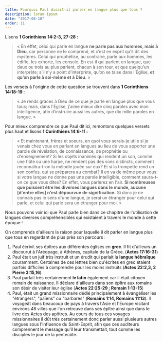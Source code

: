 ```yaml
---
title: Pourquoi Paul disait-il parler en langue plus que tous ?
description: loram ipsum
date: "2017-08-10"
order: 11
---
```


Lisons **1 Corinthiens 14:2‭-‬3‭, ‬27-28 :**

> « En effet, celui qui parle en langue **ne parle pas aux hommes, mais à Dieu**, car personne ne le comprend, et c’est en esprit qu’il dit des mystères. Celui qui prophétise, au contraire, parle aux hommes, les édifie, les exhorte, les console. En est-il qui parlent en langue, que deux ou trois au plus parlent, chacun à son tour, et que quelqu'un interprète; s’il n’y a point d’interprète, qu’on se taise dans l’Église, **et qu’on parle à soi-même et à Dieu.** »

Les versets à l'origine de cette question se trouvent dans **1 Corinthiens 14:18-19 :**

> « Je rends grâces à Dieu de ce que je parle en langue plus que vous tous; mais, dans l'Eglise, j'aime mieux dire cinq paroles avec mon intelligence, afin d'instruire aussi les autres, que dix mille paroles en langue. »

Pour mieux comprendre ce que Paul dit ici, remontons quelques versets plus haut et lisons **1 Corinthiens 14:6-11 :**

> « Et maintenant, frères et soeurs, en quoi vous serais-je utile si je venais chez vous en parlant en langues au lieu de vous apporter une parole de révélation, de connaissance, de prophétie ou d'enseignement?
Si les objets inanimés qui rendent un son, comme une flûte ou une harpe, ne rendent pas des sons distincts, comment reconnaîtra-t-on la mélodie jouée sur eux? Et si la trompette rend un son confus, qui se préparera au combat? Il en va de même pour vous: si votre langue ne donne pas une parole intelligible, comment saura-t-on ce que vous dites? En effet, vous parlerez en l'air. **Si nombreuses que puissent être les diverses langues dans le monde, aucune [d'entre elles] n'est dépourvue de signification.** Si donc je ne connais pas le sens d'une langue, je serai un étranger pour celui qui parle, et celui qui parle sera un étranger pour moi. »

Nous pouvons voir ici que Paul parle bien dans ce chapitre de l'utilisation de langues diverses compréhensibles qui existaient à travers le monde à cette époque !

On comprends d'ailleurs la raison pour laquelle il dit parler en langue plus que tous en regardant de plus près son parcours :

1. Paul écrivit ses épîtres aux différentes églises en **grec**. Il fit d'ailleurs un discourut à l'Aréopage, à Athènes, capitale de la Grèce. (**Actes 17:16-31**)
2. Paul était un juif très instruit et un érudit qui parlait la **langue hébraïque** couramment. Certaines de ces lettres bien qu'écrites en grec étaient parfois difficiles à comprendre pour les moins instruits (**Actes 22:2,3, 2 Pierre 3:15,16**)
3.  Paul parlait très certainement **le latin** également car il était citoyen romain de naissance. Il déclare d'ailleurs dans son épître aux romains son désir de visiter leur église (**Actes 22:25-29 ; Romain 1:13-15**)
4. Paul, était un grand missionnaire dédié principalement à évangéliser les "étrangers", "païens" ou "barbares" (**Romains 1:14, Romains 11:13**). Il voyageât dans beaucoup de pays à travers l'Asie et l'Europe visitant environs 48 villes que l'on retrouve dans ses épître ainsi que dans le livre des Actes des apôtres. Au cours de tous ces voyages missionnaires il dût très certainement donc parler aussi plusieurs autres langues sous l'influence du Saint-Esprit, afin que ces auditeurs comprennent le message qu'il leur transmettait, tout comme les disciples le jour de la pentecôte.